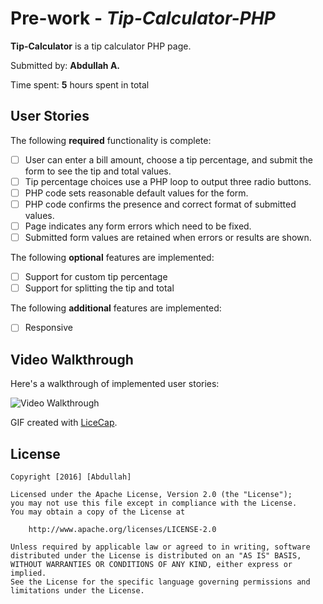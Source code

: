 # Pre-work - *Tip-Calculator-PHP*

**Tip-Calculator** is a tip calculator PHP page.

Submitted by: **Abdullah A.**

Time spent: **5** hours spent in total

## User Stories

The following **required** functionality is complete:
* [ ] User can enter a bill amount, choose a tip percentage, and submit the form to see the tip and total values.
* [ ] Tip percentage choices use a PHP loop to output three radio buttons.
* [ ] PHP code sets reasonable default values for the form.
* [ ] PHP code confirms the presence and correct format of submitted values.
* [ ] Page indicates any form errors which need to be fixed.
* [ ] Submitted form values are retained when errors or results are shown.

The following **optional** features are implemented:
* [ ] Support for custom tip percentage
* [ ] Support for splitting the tip and total

The following **additional** features are implemented:

* [ ]  Responsive

## Video Walkthrough

Here's a walkthrough of implemented user stories:

<img src='http://i.imgur.com/kHcNtEm.gif' title='Video Gif' width='' alt='Video Walkthrough' />

GIF created with [LiceCap](http://www.cockos.com/licecap/).



## License

    Copyright [2016] [Abdullah]

    Licensed under the Apache License, Version 2.0 (the "License");
    you may not use this file except in compliance with the License.
    You may obtain a copy of the License at

        http://www.apache.org/licenses/LICENSE-2.0

    Unless required by applicable law or agreed to in writing, software
    distributed under the License is distributed on an "AS IS" BASIS,
    WITHOUT WARRANTIES OR CONDITIONS OF ANY KIND, either express or implied.
    See the License for the specific language governing permissions and
    limitations under the License.
